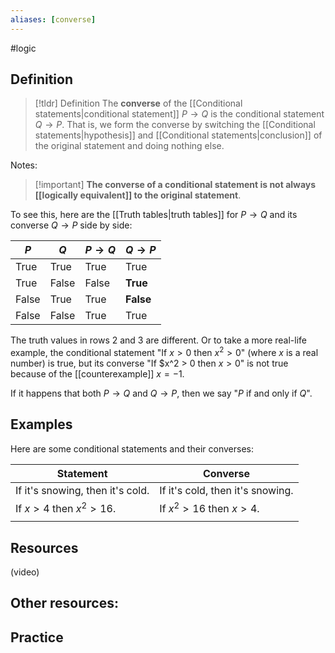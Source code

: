 ```yaml
---
aliases: [converse]
--- 
```


#logic

## Definition 

> [!tldr] Definition
> The **converse** of the [[Conditional statements|conditional statement]] $P \rightarrow Q$ is the conditional statement $Q \rightarrow P$. That is, we form the converse by switching the [[Conditional statements|hypothesis]] and [[Conditional statements|conclusion]] of the original statement and doing nothing else. 

Notes: 

> [!important] **The converse of a conditional statement is not always  [[logically equivalent]] to the original statement**. 
> 

To see this, here are the [[Truth tables|truth tables]] for $P \rightarrow Q$ and its converse $Q \rightarrow P$ side by side: 

| $P$   | $Q$   | $P \rightarrow Q$ | $Q \rightarrow P$ |
| ----- | ----- | ----------------- | ----------------- |
| True  | True  | True              | True              |
| True  | False | False             | **True**          |
| False | True  | True              | **False**         |
| False | False | True              | True                  |

The truth values in rows 2 and 3 are different. Or to take a more real-life example, the conditional statement "If $x > 0$ then $x^2 > 0$" (where $x$ is a real number) is true, but its converse "If $x^2 > 0 then $x > 0$" is not true because of the [[counterexample]] $x = -1$. 

If it happens that both $P \rightarrow Q$ and $Q \rightarrow P$, then we say "$P$ if and only if $Q$". 
## Examples

Here are some conditional statements and their converses: 

| Statement                        | Converse                         |
| -------------------------------- | -------------------------------- |
| If it's snowing, then it's cold. | If it's cold, then it's snowing. |
| If $x > 4$ then $x^2 > 16$.      | If $x^2 > 16$ then $x > 4$.      |
|                                  |                                  |

## Resources 

(video)

Other resources: 
- 

## Practice 

